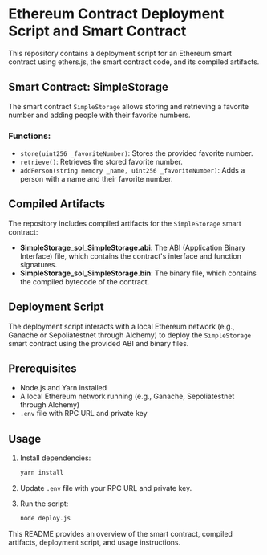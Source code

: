 # Ethereum Contract Deployment Script and Smart Contract

This repository contains a deployment script for an Ethereum smart contract using ethers.js, the smart contract code, and its compiled artifacts.

## Smart Contract: SimpleStorage

The smart contract `SimpleStorage` allows storing and retrieving a favorite number and adding people with their favorite numbers.

### Functions:

- `store(uint256 _favoriteNumber)`: Stores the provided favorite number.
- `retrieve()`: Retrieves the stored favorite number.
- `addPerson(string memory _name, uint256 _favoriteNumber)`: Adds a person with a name and their favorite number.

## Compiled Artifacts

The repository includes compiled artifacts for the `SimpleStorage` smart contract:

- **SimpleStorage_sol_SimpleStorage.abi**: The ABI (Application Binary Interface) file, which contains the contract's interface and function signatures.
- **SimpleStorage_sol_SimpleStorage.bin**: The binary file, which contains the compiled bytecode of the contract.

## Deployment Script

The deployment script interacts with a local Ethereum network (e.g., Ganache or Sepoliatestnet through Alchemy) to deploy the `SimpleStorage` smart contract using the provided ABI and binary files.

## Prerequisites

- Node.js and Yarn installed
- A local Ethereum network running (e.g., Ganache, Sepoliatestnet through Alchemy)
- `.env` file with RPC URL and private key

## Usage

1. Install dependencies:

    ```bash
    yarn install
    ```

2. Update `.env` file with your RPC URL and private key.

3. Run the script:

    ```bash
    node deploy.js
    ```

This README provides an overview of the smart contract, compiled artifacts, deployment script, and usage instructions.
